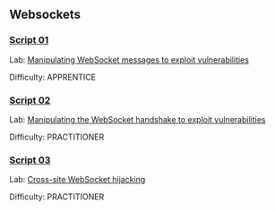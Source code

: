 

## Websockets



### [**Script 01**](https://github.com/gwyomarch/WebSecurityAcademy/blob/main/Websockets/exploit-lab01.py)

Lab: [Manipulating WebSocket messages to exploit vulnerabilities](https://portswigger.net/web-security/websockets/lab-manipulating-messages-to-exploit-vulnerabilities)

Difficulty: APPRENTICE


### [**Script 02**](https://github.com/gwyomarch/WebSecurityAcademy/blob/main/Websockets/exploit-lab02.py)

Lab: [Manipulating the WebSocket handshake to exploit vulnerabilities](https://portswigger.net/web-security/websockets/lab-manipulating-handshake-to-exploit-vulnerabilities)

Difficulty: PRACTITIONER


### [**Script 03**](https://github.com/gwyomarch/WebSecurityAcademy/blob/main/Websockets/exploit-lab03.py)

Lab: [Cross-site WebSocket hijacking](https://portswigger.net/web-security/websockets/cross-site-websocket-hijacking/lab)

Difficulty: PRACTITIONER

